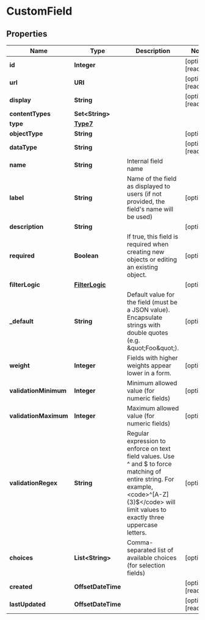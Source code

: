 

# CustomField


## Properties

| Name | Type | Description | Notes |
|------------ | ------------- | ------------- | -------------|
|**id** | **Integer** |  |  [optional] [readonly] |
|**url** | **URI** |  |  [optional] [readonly] |
|**display** | **String** |  |  [optional] [readonly] |
|**contentTypes** | **Set&lt;String&gt;** |  |  |
|**type** | [**Type7**](Type7.md) |  |  |
|**objectType** | **String** |  |  [optional] |
|**dataType** | **String** |  |  [optional] [readonly] |
|**name** | **String** | Internal field name |  |
|**label** | **String** | Name of the field as displayed to users (if not provided, the field&#39;s name will be used) |  [optional] |
|**description** | **String** |  |  [optional] |
|**required** | **Boolean** | If true, this field is required when creating new objects or editing an existing object. |  [optional] |
|**filterLogic** | [**FilterLogic**](FilterLogic.md) |  |  [optional] |
|**_default** | **String** | Default value for the field (must be a JSON value). Encapsulate strings with double quotes (e.g. \&quot;Foo\&quot;). |  [optional] |
|**weight** | **Integer** | Fields with higher weights appear lower in a form. |  [optional] |
|**validationMinimum** | **Integer** | Minimum allowed value (for numeric fields) |  [optional] |
|**validationMaximum** | **Integer** | Maximum allowed value (for numeric fields) |  [optional] |
|**validationRegex** | **String** | Regular expression to enforce on text field values. Use ^ and $ to force matching of entire string. For example, &lt;code&gt;^[A-Z]{3}$&lt;/code&gt; will limit values to exactly three uppercase letters. |  [optional] |
|**choices** | **List&lt;String&gt;** | Comma-separated list of available choices (for selection fields) |  [optional] |
|**created** | **OffsetDateTime** |  |  [optional] [readonly] |
|**lastUpdated** | **OffsetDateTime** |  |  [optional] [readonly] |



